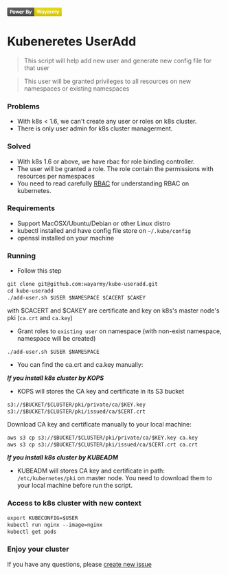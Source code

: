 [![Power by Wayarmy](https://raw.githubusercontent.com/wayarmy/kube-useradd/master/Power%20By_%20Wayarmy%20(1).png)](http://rmosolgo.github.io/react-badges/)

# Kubeneretes UserAdd

> This script will help add new user and generate new config file for that user

> This user will be granted privileges to all resources on new namespaces or existing namespaces

### Problems

- With k8s < 1.6, we can't create any user or roles on k8s cluster.
- There is only user admin for k8s cluster managerment.

### Solved

- With k8s 1.6 or above, we have rbac for role binding controller.
- The user will be granted a role. The role contain the permissions with resources per namespaces
- You need to read carefully [RBAC](https://kubernetes.io/docs/admin/authorization/rbac/) for understanding RBAC on kubernetes.

### Requirements

- Support MacOSX/Ubuntu/Debian or other Linux distro
- kubectl installed and have config file store on `~/.kube/config`
- openssl installed on your machine

### Running

- Follow this step

```
git clone git@github.com:wayarmy/kube-useradd.git
cd kube-useradd
./add-user.sh $USER $NAMESPACE $CACERT $CAKEY
```

with $CACERT and $CAKEY are certificate and key on k8s's master node's pki (`ca.crt` and `ca.key`)

- Grant roles to `existing user` on namespace (with non-exist namespace, namespace will be created)
```
./add-user.sh $USER $NAMESPACE
```

- You can find the ca.crt and ca.key manually:

***If you install k8s cluster by KOPS***
- KOPS will stores the CA key and certificate in its S3 bucket
```
s3://$BUCKET/$CLUSTER/pki/private/ca/$KEY.key
s3://$BUCKET/$CLUSTER/pki/issued/ca/$CERT.crt
```
Download CA key and certificate manually to your local machine:
```
aws s3 cp s3://$BUCKET/$CLUSTER/pki/private/ca/$KEY.key ca.key
aws s3 cp s3://$BUCKET/$CLUSTER/pki/issued/ca/$CERT.crt ca.crt
```


***If you install k8s cluster by KUBEADM***
- KUBEADM will stores CA key and certificate in path: `/etc/kubernetes/pki` on master node. You need to download them to your local machine before run the script.

### Access to k8s cluster with new context
```
export KUBECONFIG=$USER
kubectl run nginx --image=nginx
kubectl get pods
```

### Enjoy your cluster

If you have any questions, please [create new issue](https://github.com/wayarmy/kube-useradd/issues/new)
